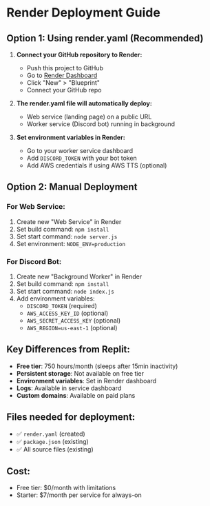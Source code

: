 # Render Deployment Guide

## Option 1: Using render.yaml (Recommended)

1. **Connect your GitHub repository to Render:**
   - Push this project to GitHub
   - Go to [Render Dashboard](https://dashboard.render.com)
   - Click "New" > "Blueprint"
   - Connect your GitHub repo

2. **The render.yaml file will automatically deploy:**
   - Web service (landing page) on a public URL
   - Worker service (Discord bot) running in background

3. **Set environment variables in Render:**
   - Go to your worker service dashboard
   - Add `DISCORD_TOKEN` with your bot token
   - Add AWS credentials if using AWS TTS (optional)

## Option 2: Manual Deployment

### For Web Service:
1. Create new "Web Service" in Render
2. Set build command: `npm install`
3. Set start command: `node server.js`
4. Set environment: `NODE_ENV=production`

### For Discord Bot:
1. Create new "Background Worker" in Render
2. Set build command: `npm install`  
3. Set start command: `node index.js`
4. Add environment variables:
   - `DISCORD_TOKEN` (required)
   - `AWS_ACCESS_KEY_ID` (optional)
   - `AWS_SECRET_ACCESS_KEY` (optional)
   - `AWS_REGION=us-east-1` (optional)

## Key Differences from Replit:
- **Free tier**: 750 hours/month (sleeps after 15min inactivity)
- **Persistent storage**: Not available on free tier
- **Environment variables**: Set in Render dashboard
- **Logs**: Available in service dashboard
- **Custom domains**: Available on paid plans

## Files needed for deployment:
- ✅ `render.yaml` (created)
- ✅ `package.json` (existing)
- ✅ All source files (existing)

## Cost:
- Free tier: $0/month with limitations
- Starter: $7/month per service for always-on